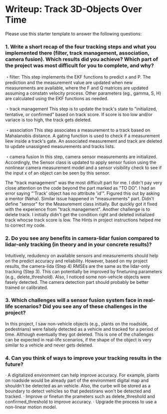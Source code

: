 # Writeup: Track 3D-Objects Over Time

Please use this starter template to answer the following questions:

### 1. Write a short recap of the four tracking steps and what you implemented there (filter, track management, association, camera fusion). Which results did you achieve? Which part of the project was most difficult for you to complete, and why?
・filter:
	This step implements the EKF functions to predict x and P. The prediction and the measurement value are updated when new measurements are available, where the F and Q matrices are updated assuming a constatn velocity process. Other parameters (eg., gamma, S, H) are calculated using the EKF functions as needed. 
    
・track management
	This step is to update the track's state to "initialized, tentative, or confirmed" based on track score. If score is too low and/or variace is too high, the track gets deleted.
    
・association
	This step associates a measurement to a track based on Mahalanobis distance. A gating function is used to check if a measurement liew inside a track's gate. An associated measurement and track are deleted to update unassigned measurements and tracks lists.
    
・camera fusion
	In this step, camera sensor measurements are initialized. Accordingly, the Sensor class is updated to apply sensor fusion using the nonlinear camera measurement model and a sensor visibility check to see if the input x of an object can be seen by this sensor.
    

The "track management" was the most difficult part for me. I didn't pay very close attention on the code beyond the part marked as "TO DO".
I had an error saying "'Track' object has no attribute 'id'". Figured this out by asking a mentor (Neha).
Similar issue happened in "measurements" part. Didn't define "sensor" for the Measurement class initially. But quickly got it fixed with the experience from "track management".
Another challenge is to delete track. I initially didn't get the condition right and deleted initialized track whocse track score is low. The Hints in project instructions
helped me to correct my code.

### 2. Do you see any benefits in camera-lidar fusion compared to lidar-only tracking (in theory and in your concrete results)? 
Intuitively, redudency on available sensors and measurements should help on the predict accuracy and reliability. However, based on my project results, the camera-lida (Step 4) RMSEs are the same as the lidar-only tracking (Step 3). This can potentially be improved by finetuning parameters (e.g., delete_threshold). 
Also, I noticed some non-vehicle objects were fasely detected. The camera detection part should probably be better trained or calibrated.

### 3. Which challenges will a sensor fusion system face in real-life scenarios? Did you see any of these challenges in the project?
In this project, I saw non-vehicle objects (e.g., plants on the roadside, pedestrians) were falsely detected as a vehicle and tracked for a period of time. Although eventually they got deleted. This is one of the challenges can be expected in real-life scenarios, if the shape of the object is very similar to a vehicle and never gets deleted.

### 4. Can you think of ways to improve your tracking results in the future?
· A digitalized environment can help improve accuracy. For example, plants on roadside would be already part of the environment digital map and shouldn't be detected as an vehicle. Also, the curbe will be stored as a boundary to detect vehicles so that pedestirans won't be detected and tracked.
· Improve or finetun the prameters such as delete_threshold and confirmed_threshold to improve accuracy.
· Upgrade the process to use a non-linear motion model.
